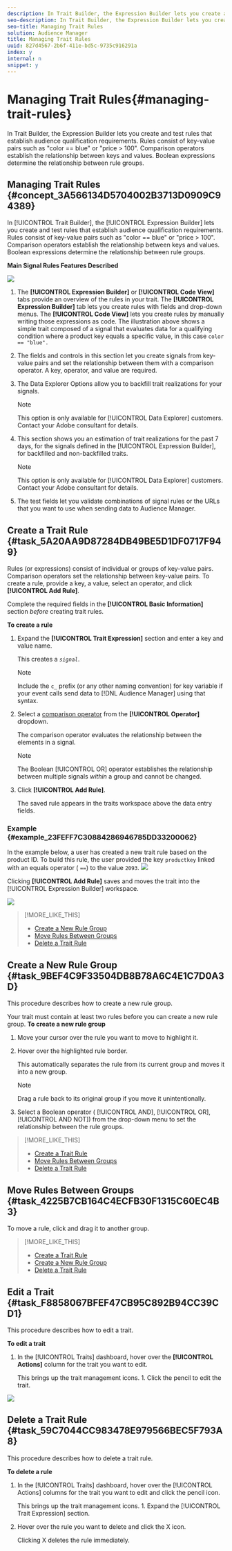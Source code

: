 ```yaml
---
description: In Trait Builder, the Expression Builder lets you create and test rules that establish audience qualification requirements. Rules consist of key-value pairs such as "color == blue" or "price > 100". Comparison operators establish the relationship between keys and values. Boolean expressions determine the relationship between rule groups.
seo-description: In Trait Builder, the Expression Builder lets you create and test rules that establish audience qualification requirements. Rules consist of key-value pairs such as "color == blue" or "price > 100". Comparison operators establish the relationship between keys and values. Boolean expressions determine the relationship between rule groups.
seo-title: Managing Trait Rules
solution: Audience Manager
title: Managing Trait Rules
uuid: 827d4567-2b6f-411e-bd5c-9735c916291a
index: y
internal: n
snippet: y
---
```


# Managing Trait Rules{#managing-trait-rules}

In Trait Builder, the Expression Builder lets you create and test rules that establish audience qualification requirements. Rules consist of key-value pairs such as "color == blue" or "price > 100". Comparison operators establish the relationship between keys and values. Boolean expressions determine the relationship between rule groups.

## Managing Trait Rules {#concept_3A566134D5704002B3713D0909C94389}

In [!UICONTROL Trait Builder], the [!UICONTROL Expression Builder] lets you create and test rules that establish audience qualification requirements. Rules consist of key-value pairs such as "color == blue" or "price > 100". Comparison operators establish the relationship between keys and values. Boolean expressions determine the relationship between rule groups.

<!-- 

c_tb_rules.xml

 -->

**Main Signal Rules Features Described**

![](assets/manage-trait-rules.png)

1. The **[!UICONTROL Expression Builder]** or **[!UICONTROL Code View]** tabs provide an overview of the rules in your trait. The **[!UICONTROL Expression Builder]** tab lets you create rules with fields and drop-down menus. The **[!UICONTROL Code View]** lets you create rules by manually writing those expressions as code. The illustration above shows a simple trait composed of a signal that evaluates data for a qualifying condition where a product key equals a specific value, in this case `color == "blue".` 

1. The fields and controls in this section let you create signals from key-value pairs and set the relationship between them with a comparison operator. A key, operator, and value are required. 
1. The Data Explorer Options allow you to backfill trait realizations for your signals. 

   >[!NOTE]
   >
   >This option is only available for [!UICONTROL Data Explorer] customers. Contact your Adobe consultant for details.

1. This section shows you an estimation of trait realizations for the past 7 days, for the signals defined in the [!UICONTROL Expression Builder], for backfilled and non-backfilled traits. 

   >[!NOTE]
   >
   >This option is only available for [!UICONTROL Data Explorer] customers. Contact your Adobe consultant for details.

1. The test fields let you validate combinations of signal rules or the URLs that you want to use when sending data to Audience Manager.

## Create a Trait Rule {#task_5A20AA9D87284DB49BE5D1DF0717F949}

Rules (or expressions) consist of individual or groups of key-value pairs. Comparison operators set the relationship between key-value pairs. To create a rule, provide a key, a value, select an operator, and click **[!UICONTROL Add Rule]**.

<!-- 

t_tb_create_rules.xml

 -->

Complete the required fields in the **[!UICONTROL Basic Information]** section *before* creating trait rules.

**To create a rule** 

1. Expand the **[!UICONTROL Trait Expression]** section and enter a key and value name.

   This creates a *`signal`*. 

   >[!NOTE]
   >
   >Include the `c_` prefix (or any other naming convention) for key variable if your event calls send data to [!DNL Audience Manager] using that syntax.

1. Select a [comparison operator](../../c-features/traits/trait-comparison-operators.md#concept_1A1761AA403341D7B91C0E26DC4294F4) from the **[!UICONTROL Operator]** dropdown.

   The comparison operator evaluates the relationship between the elements in a signal. 

   >[!NOTE]
   >
   >The Boolean [!UICONTROL OR] operator establishes the relationship between multiple signals *within* a group and cannot be changed.

1. Click **[!UICONTROL Add Rule]**.

   The saved rule appears in the traits workspace above the data entry fields. 

### Example {#example_23FEFF7C30884286946785DD33200062}

In the example below, a user has created a new trait rule based on the product ID. To build this rule, the user provided the key `productkey` linked with an equals operator ( `==`) to the value `2093`.  ![](assets/tb_sample_rule1.png)

Clicking **[!UICONTROL Add Rule]** saves and moves the trait into the [!UICONTROL Expression Builder] workspace.

![](assets/tb_sample_rule2.png)

>[!MORE_LIKE_THIS]
>
>* [Create a New Rule Group](../../c-features/traits/manage-trait-rules.md#task_9BEF4C9F33504DB8B78A6C4E1C7D0A3D)
>* [Move Rules Between Groups](../../c-features/traits/manage-trait-rules.md#task_4225B7CB164C4ECFB30F1315C60EC4B3)
>* [Delete a Trait Rule](../../c-features/traits/manage-trait-rules.md#task_59C7044CC983478E979566BEC5F793A8)

## Create a New Rule Group {#task_9BEF4C9F33504DB8B78A6C4E1C7D0A3D}

This procedure describes how to create a new rule group.

<!-- 

t_tb_new_rule_group.xml

 -->

Your trait must contain at least two rules before you can create a new rule group. 
**To create a new rule group** 

1. Move your cursor over the rule you want to move to highlight it.
1. Hover over the highlighted rule border.

   This automatically separates the rule from its current group and moves it into a new group. 

   >[!NOTE]
   >
   >Drag a rule back to its original group if you move it unintentionally.

1. Select a Boolean operator ( [!UICONTROL AND], [!UICONTROL OR], [!UICONTROL AND NOT]) from the drop-down menu to set the relationship between the rule groups.

>[!MORE_LIKE_THIS]
>
>* [Create a Trait Rule](../../c-features/traits/manage-trait-rules.md#task_5A20AA9D87284DB49BE5D1DF0717F949)
>* [Move Rules Between Groups](../../c-features/traits/manage-trait-rules.md#task_4225B7CB164C4ECFB30F1315C60EC4B3)
>* [Delete a Trait Rule](../../c-features/traits/manage-trait-rules.md#task_59C7044CC983478E979566BEC5F793A8)

## Move Rules Between Groups {#task_4225B7CB164C4ECFB30F1315C60EC4B3}

To move a rule, click and drag it to another group.

>[!MORE_LIKE_THIS]
>
>* [Create a Trait Rule](../../c-features/traits/manage-trait-rules.md#task_5A20AA9D87284DB49BE5D1DF0717F949)
>* [Create a New Rule Group](../../c-features/traits/manage-trait-rules.md#task_9BEF4C9F33504DB8B78A6C4E1C7D0A3D)
>* [Delete a Trait Rule](../../c-features/traits/manage-trait-rules.md#task_59C7044CC983478E979566BEC5F793A8)

## Edit a Trait {#task_F8858067BFEF47CB95C892B94CC39CD1}

This procedure describes how to edit a trait.

<!-- 

t_tb_edit.xml

 -->

**To edit a trait** 

1. In the [!UICONTROL Traits] dashboard, hover over the **[!UICONTROL Actions]** column for the trait you want to edit.

   This brings up the trait management icons. 1. Click the pencil to edit the trait.

![](assets/tb_edit_trait.png)

## Delete a Trait Rule {#task_59C7044CC983478E979566BEC5F793A8}

This procedure describes how to delete a trait rule.

<!-- 

t_tb_delete_rule.xml

 -->

**To delete a rule** 

1. In the [!UICONTROL Traits] dashboard, hover over the [!UICONTROL Actions] columns for the trait you want to edit and click the pencil icon.

   This brings up the trait management icons. 1. Expand the [!UICONTROL Trait Expression] section.

1. Hover over the rule you want to delete and click the X icon.

   Clicking X deletes the rule immediately. 